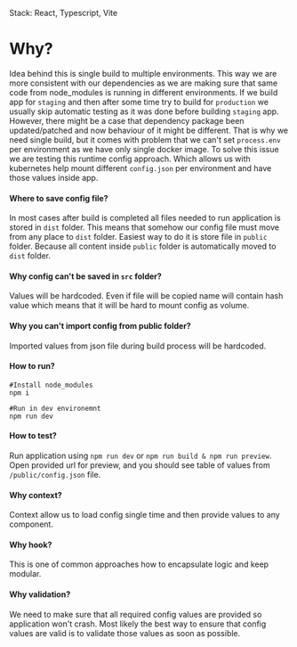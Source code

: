 Stack: React, Typescript, Vite

# Why?

Idea behind this is single build to multiple environments. This way we are more consistent with our dependencies as we are making sure that same code from node_modules is running in different environments. If we build app for `staging` and then after some time try to build for `production` we usually skip automatic testing as it was done before building `staging` app. However, there might be a case that dependency package been updated/patched and now behaviour of it might be different. That is why we need single build, but it comes with problem that we can't set `process.env` per environment as we have only single docker image. To solve this issue we are testing this runtime config approach. Which allows us with kubernetes help mount different `config.json` per environment and have those values inside app.

#### Where to save config file?

In most cases after build is completed all files needed to run application is stored in `dist` folder. This means that somehow our config file must move from any place to `dist` folder. Easiest way to do it is store file in `public` folder. Because all content inside `public` folder is automatically moved to `dist` folder.

#### Why config can't be saved in `src` folder?

Values will be hardcoded. Even if file will be copied name will contain hash value which means that it will be hard to mount config as volume.

#### Why you can't import config from public folder?

Imported values from json file during build process will be hardcoded.

#### How to run?

```
#Install node_modules
npm i

#Run in dev environemnt
npm run dev
```

#### How to test?

Run application using `npm run dev` or `npm run build & npm run preview`.
Open provided url for preview, and you should see table of values from `/public/config.json` file.

#### Why context?

Context allow us to load config single time and then provide values to any component.

#### Why hook?

This is one of common approaches how to encapsulate logic and keep modular.

#### Why validation?

We need to make sure that all required config values are provided so application won't crash. Most likely the best way to ensure that config values are valid is to validate those values as soon as possible.